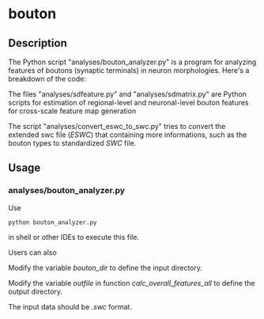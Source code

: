 # bouton
## Description
The Python script "analyses/bouton_analyzer.py" is a program for analyzing features of boutons (synaptic terminals) in neuron morphologies. Here's a breakdown of the code:

The files "analyses/sdfeature.py" and "analyses/sdmatrix.py" are Python scripts for estimation of regional-level and neuronal-level bouton features for cross-scale feature map generation

The script "analyses/convert_eswc_to_swc.py" tries to convert the extended swc file (*ESWC*) that containing more informations, such as the bouton types to standardized *SWC* file.

## Usage
### analyses/bouton_analyzer.py
Use

	python bouton_analyzer.py

in shell or other IDEs to execute this file.

Users can also

Modify the variable *bouton_dir* to define the input directory.

Modify the variable *outfile* in function *calc\_overall\_features\_all* to define the output directory.

The input data should be *.swc* format.

